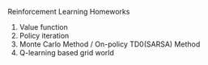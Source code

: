 Reinforcement Learning Homeworks

1. Value function
2. Policy iteration
3. Monte Carlo Method / On-policy TD0(SARSA) Method
4. Q-learning based grid world
